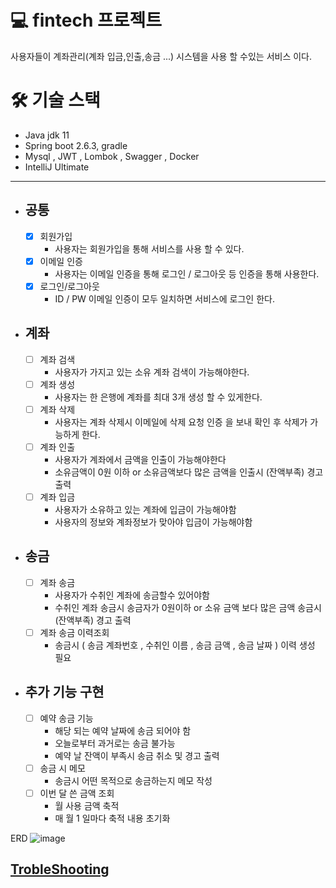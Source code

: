 # 💻 fintech 프로젝트

사용자들이 계좌관리(계좌 입금,인출,송금 ...) 시스템을 사용 할 수있는 서비스 이다.

# 🛠️ 기술 스택
* Java jdk 11
* Spring boot 2.6.3, gradle
* Mysql , JWT , Lombok , Swagger , Docker
* IntelliJ Ultimate

---
* ## 공통
  - [x] 회원가입
      + 사용자는 회원가입을 통해 서비스를 사용 할 수 있다.
  - [x] 이메일 인증
      + 사용자는 이메일 인증을 통해 로그인 / 로그아웃 등 인증을 통해 사용한다.
  - [x] 로그인/로그아웃
      + ID / PW 이메일 인증이 모두 일치하면 서비스에 로그인 한다.
      
* ## 계좌

  - [ ] 계좌 검색
      + 사용자가 가지고 있는 소유 계좌 검색이 가능해야한다.
  - [ ] 계좌 생성
      + 사용자는 한 은행에 계좌를 최대 3개 생성 할 수 있게한다.
  - [ ] 계좌 삭제
      + 사용자는 계좌 삭제시 이메일에 삭제 요청 인증 을 보내 확인 후 삭제가 가능하게 한다.
  - [ ] 계좌 인출
      + 사용자가 계좌에서 금액을 인출이 가능해야한다
      + 소유금액이 0원 이하 or 소유금액보다 많은 금액을 인출시 (잔액부족) 경고 출력
  - [ ] 계좌 입금
      + 사용자가 소유하고 있는 계좌에 입금이 가능해야함
      + 사용자의 정보와 계좌정보가 맞아야 입금이 가능해야함
      
* ## 송금

  - [ ] 계좌 송금
      + 사용자가 수취인 계좌에 송금할수 있어야함
      + 수취인 계좌 송금시 송금자가 0원이하 or 소유 금액 보다 많은 금액 송금시 (잔액부족) 경고 출력
  - [ ] 계좌 송금 이력조회
      + 송금시 ( 송금 계좌번호 , 수취인 이름 , 송금 금액 , 송금 날짜 ) 이력 생성 필요
  
* ## 추가 기능 구현

  - [ ] 예약 송금 기능
      + 해당 되는 예약 날짜에 송금 되어야 함
      + 오늘로부터 과거로는 송금 불가능
      + 예약 날 잔액이 부족시 송금 취소 및 경고 출력
  - [ ] 송금 시 메모
      + 송금시 어떤 목적으로 송금하는지 메모 작성
  - [ ] 이번 달 쓴 금액 조회
      + 월 사용 금액 축적
      + 매 월 1 일마다 축적 내용 초기화
    
    
ERD
![image](https://github.com/TaehoLEEKR/fintech/assets/80689135/9ef2132a-4601-4a3a-9fdd-68e7b045c5b2)



## [TrobleShooting](https://github.com/TaehoLEEKR/fintech/blob/main/TrobleShooting.md)

  
  
